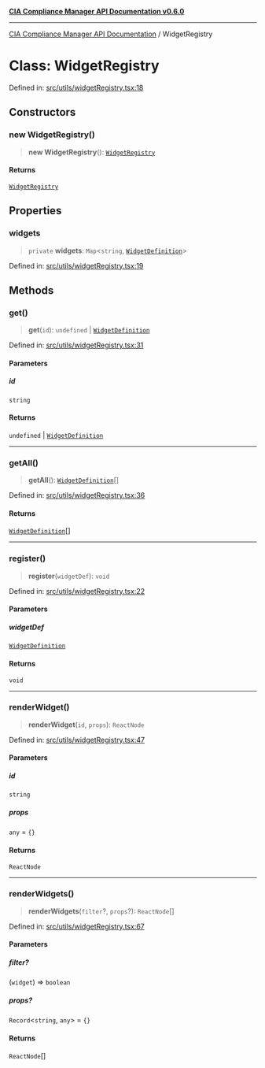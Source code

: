 [**CIA Compliance Manager API Documentation v0.6.0**](../README.md)

***

[CIA Compliance Manager API Documentation](../globals.md) / WidgetRegistry

# Class: WidgetRegistry

Defined in: [src/utils/widgetRegistry.tsx:18](https://github.com/Hack23/cia-compliance-manager/blob/main/src/utils/widgetRegistry.tsx#L18)

## Constructors

### new WidgetRegistry()

> **new WidgetRegistry**(): [`WidgetRegistry`](WidgetRegistry.md)

#### Returns

[`WidgetRegistry`](WidgetRegistry.md)

## Properties

### widgets

> `private` **widgets**: `Map`\<`string`, [`WidgetDefinition`](../interfaces/WidgetDefinition.md)\>

Defined in: [src/utils/widgetRegistry.tsx:19](https://github.com/Hack23/cia-compliance-manager/blob/main/src/utils/widgetRegistry.tsx#L19)

## Methods

### get()

> **get**(`id`): `undefined` \| [`WidgetDefinition`](../interfaces/WidgetDefinition.md)

Defined in: [src/utils/widgetRegistry.tsx:31](https://github.com/Hack23/cia-compliance-manager/blob/main/src/utils/widgetRegistry.tsx#L31)

#### Parameters

##### id

`string`

#### Returns

`undefined` \| [`WidgetDefinition`](../interfaces/WidgetDefinition.md)

***

### getAll()

> **getAll**(): [`WidgetDefinition`](../interfaces/WidgetDefinition.md)[]

Defined in: [src/utils/widgetRegistry.tsx:36](https://github.com/Hack23/cia-compliance-manager/blob/main/src/utils/widgetRegistry.tsx#L36)

#### Returns

[`WidgetDefinition`](../interfaces/WidgetDefinition.md)[]

***

### register()

> **register**(`widgetDef`): `void`

Defined in: [src/utils/widgetRegistry.tsx:22](https://github.com/Hack23/cia-compliance-manager/blob/main/src/utils/widgetRegistry.tsx#L22)

#### Parameters

##### widgetDef

[`WidgetDefinition`](../interfaces/WidgetDefinition.md)

#### Returns

`void`

***

### renderWidget()

> **renderWidget**(`id`, `props`): `ReactNode`

Defined in: [src/utils/widgetRegistry.tsx:47](https://github.com/Hack23/cia-compliance-manager/blob/main/src/utils/widgetRegistry.tsx#L47)

#### Parameters

##### id

`string`

##### props

`any` = `{}`

#### Returns

`ReactNode`

***

### renderWidgets()

> **renderWidgets**(`filter`?, `props`?): `ReactNode`[]

Defined in: [src/utils/widgetRegistry.tsx:67](https://github.com/Hack23/cia-compliance-manager/blob/main/src/utils/widgetRegistry.tsx#L67)

#### Parameters

##### filter?

(`widget`) => `boolean`

##### props?

`Record`\<`string`, `any`\> = `{}`

#### Returns

`ReactNode`[]
